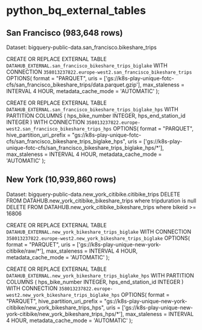# python_bq_external_tables

## San Francisco (983,648 rows)
Dataset: bigquery-public-data.san_francisco.bikeshare_trips

CREATE OR REPLACE EXTERNAL TABLE
  `DATAHUB_EXTERNAL.san_francisco_bikeshare_trips_biglake`
  WITH CONNECTION `358013237822.europe-west2.san_francisco_bikeshare_trips`
  OPTIONS(
    format = "PARQUET",
    uris = ['gs://k8s-play-unique-fotc-cfs/san_francisco_bikeshare_trips/data.parquet.gzip'],
    max_staleness = INTERVAL 4 HOUR,
    metadata_cache_mode = 'AUTOMATIC'
    );

CREATE OR REPLACE EXTERNAL TABLE
  `DATAHUB_EXTERNAL.san_francisco_bikeshare_trips_biglake_hps`
  WITH PARTITION COLUMNS
  (
    hps_bike_number INTEGER,
    hps_end_station_id INTEGER
  )
  WITH CONNECTION `358013237822.europe-west2.san_francisco_bikeshare_trips_hps`
  OPTIONS(
    format = "PARQUET",
    hive_partition_uri_prefix = "gs://k8s-play-unique-fotc-cfs/san_francisco_bikeshare_trips_biglake_hps",
    uris = ['gs://k8s-play-unique-fotc-cfs/san_francisco_bikeshare_trips_biglake_hps/*'],
    max_staleness = INTERVAL 4 HOUR,
    metadata_cache_mode = 'AUTOMATIC'
    );
## New York (10,939,860 rows)
Dataset: bigquery-public-data.new_york_citibike.citibike_trips
DELETE FROM DATAHUB.new_york_citibike_bikeshare_trips where tripduration is null
DELETE FROM DATAHUB.new_york_citibike_bikeshare_trips where bikeid >= 16806

CREATE OR REPLACE EXTERNAL TABLE
  `DATAHUB_EXTERNAL.new_york_bikeshare_trips_biglake`
  WITH CONNECTION `358013237822.europe-west2.new_york_bikeshare_trips_biglake`
  OPTIONS(
    format = "PARQUET",
    uris = ['gs://k8s-play-unique-new-york-citibike/raw/*'],
    max_staleness = INTERVAL 4 HOUR,
    metadata_cache_mode = 'AUTOMATIC'
    );

CREATE OR REPLACE EXTERNAL TABLE
  `DATAHUB_EXTERNAL.new_york_bikeshare_trips_biglake_hps`
  WITH PARTITION COLUMNS
  (
    hps_bike_number INTEGER,
    hps_end_station_id INTEGER
  )
  WITH CONNECTION `358013237822.europe-west2.new_york_bikeshare_trips_biglake_hps`
  OPTIONS(
    format = "PARQUET",
    hive_partition_uri_prefix = "gs://k8s-play-unique-new-york-citibike/new_york_bikeshare_trips_hps",
    uris = ['gs://k8s-play-unique-new-york-citibike/new_york_bikeshare_trips_hps/*'],
    max_staleness = INTERVAL 4 HOUR,
    metadata_cache_mode = 'AUTOMATIC'
    );